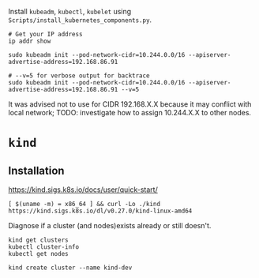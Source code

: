 Install `kubeadm`, `kubectl`, `kubelet` using `Scripts/install_kubernetes_components.py`.

```
# Get your IP address
ip addr show

sudo kubeadm init --pod-network-cidr=10.244.0.0/16 --apiserver-advertise-address=192.168.86.91

# --v=5 for verbose output for backtrace
sudo kubeadm init --pod-network-cidr=10.244.0.0/16 --apiserver-advertise-address=192.168.86.91 --v=5
```

It was advised not to use for CIDR 192.168.X.X because it may conflict with local network; TODO: investigate how to assign 10.244.X.X to other nodes.

# `kind`

## Installation

https://kind.sigs.k8s.io/docs/user/quick-start/

```
[ $(uname -m) = x86_64 ] && curl -Lo ./kind https://kind.sigs.k8s.io/dl/v0.27.0/kind-linux-amd64
```

Diagnose if a cluster (and nodes)exists already or still doesn't.
```
kind get clusters
kubectl cluster-info
kubectl get nodes
```

```
kind create cluster --name kind-dev
```
